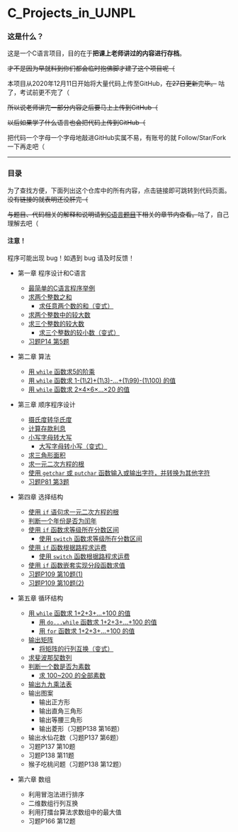 # C_Projects_in_UJNPL
### 这是什么？
这是一个C语言项目，目的在于**把课上老师讲过的内容进行存档**。 

~~才不是因为早就料到你们都会临时抱佛脚才建了这个项目呢（~~

本项目从2020年12月11日开始将大量代码上传至GitHub，~~在27日更新完毕。~~ 咕了，考试前更不完了（

~~所以说老师讲完一部分内容之后要马上上传到GitHub（~~

~~以后如果学了什么语言也会把代码上传到GitHub（~~

把代码一个字母一个字母地敲进GitHub实属不易，有账号的就 Follow/Star/Fork 一下再走吧（

***
### 目录
为了查找方便，下面列出这个仓库中的所有内容，点击链接即可跳转到代码页面。~~没有链接的就表明还没肝完（~~

~~与题目、代码相关的解释和说明请到[C语言题目](https://github.com/HanamiYuushimo/C_Projects_in_College/tree/main/C%E8%AF%AD%E8%A8%80%E9%A2%98%E7%9B%AE)下相关的章节内查看。~~咕了，自己理解去吧（

#### 注意！

程序可能出现 bug！如遇到 bug 请及时反馈！

- 第一章 程序设计和C语言
  - [最简单的C语言程序举例](https://github.com/HanamiYuushimo/C_Projects_in_UJNPL/blob/main/C%E8%AF%AD%E8%A8%80%E9%A2%98%E7%9B%AE/%E7%AC%AC%E4%B8%80%E7%AB%A0/1%20%E6%9C%80%E7%AE%80%E5%8D%95%E7%9A%84C%E8%AF%AD%E8%A8%80%E7%A8%8B%E5%BA%8F%E4%B8%BE%E4%BE%8B.c)
  - [求两个整数之和](https://github.com/HanamiYuushimo/C_Projects_in_UJNPL/blob/main/C%E8%AF%AD%E8%A8%80%E9%A2%98%E7%9B%AE/%E7%AC%AC%E4%B8%80%E7%AB%A0/2%20%E6%B1%82%E4%B8%A4%E4%B8%AA%E6%95%B4%E6%95%B0%E4%B9%8B%E5%92%8C.c)
    - [求任意两个数的和（变式）](https://github.com/HanamiYuushimo/C_Projects_in_UJNPL/blob/main/C%E8%AF%AD%E8%A8%80%E9%A2%98%E7%9B%AE/%E7%AC%AC%E4%B8%80%E7%AB%A0/2.1%20%E6%B1%82%E4%BB%BB%E6%84%8F%E4%B8%A4%E4%B8%AA%E6%95%B0%E7%9A%84%E5%92%8C%EF%BC%88%E5%8F%98%E5%BC%8F%EF%BC%89.c)
  - [求两个整数中的较大数](https://github.com/HanamiYuushimo/C_Projects_in_UJNPL/blob/main/C%E8%AF%AD%E8%A8%80%E9%A2%98%E7%9B%AE/%E7%AC%AC%E4%B8%80%E7%AB%A0/3%20%E6%B1%82%E4%B8%A4%E4%B8%AA%E6%95%B4%E6%95%B0%E4%B8%AD%E7%9A%84%E8%BE%83%E5%A4%A7%E6%95%B0.c)
  - [求三个整数的较大数](https://github.com/HanamiYuushimo/C_Projects_in_UJNPL/blob/main/C%E8%AF%AD%E8%A8%80%E9%A2%98%E7%9B%AE/%E7%AC%AC%E4%B8%80%E7%AB%A0/3%20%E6%B1%82%E4%B8%A4%E4%B8%AA%E6%95%B4%E6%95%B0%E4%B8%AD%E7%9A%84%E8%BE%83%E5%A4%A7%E6%95%B0.c)
    - [求三个整数的较小数（变式）](https://github.com/HanamiYuushimo/C_Projects_in_UJNPL/blob/main/C%E8%AF%AD%E8%A8%80%E9%A2%98%E7%9B%AE/%E7%AC%AC%E4%B8%80%E7%AB%A0/4.1%20%E6%B1%82%E4%B8%89%E4%B8%AA%E6%95%B4%E6%95%B0%E7%9A%84%E8%BE%83%E5%B0%8F%E6%95%B0%EF%BC%88%E5%8F%98%E5%BC%8F%EF%BC%89.c)
  - [习题P14 第5题](https://github.com/HanamiYuushimo/C_Projects_in_UJNPL/blob/main/C%E8%AF%AD%E8%A8%80%E9%A2%98%E7%9B%AE/%E7%AC%AC%E4%B8%80%E7%AB%A0/%E4%B9%A0%E9%A2%98P14%20%E7%AC%AC5%E9%A2%98)
  
- 第二章 算法
  - [用 `while` 函数求5的阶乘](https://github.com/HanamiYuushimo/C_Projects_in_UJNPL/blob/main/C%E8%AF%AD%E8%A8%80%E9%A2%98%E7%9B%AE/%E7%AC%AC%E4%BA%8C%E7%AB%A0/1%20%E7%94%A8while%E5%87%BD%E6%95%B0%E6%B1%825%E7%9A%84%E9%98%B6%E4%B9%98.c)
  - [用 `while` 函数求 1-(1\2)+(1\3)-...+(1\99)-(1\100) 的值](https://github.com/HanamiYuushimo/C_Projects_in_UJNPL/blob/main/C%E8%AF%AD%E8%A8%80%E9%A2%98%E7%9B%AE/%E7%AC%AC%E4%BA%8C%E7%AB%A0/2%20%E7%94%A8while%E5%87%BD%E6%95%B0%E6%B1%821-(1%5C2)%2B(1%5C3)-...%2B(1%5C99)-(1%5C100)%E7%9A%84%E5%80%BC.c)
  - [用 `while` 函数求 2×4×6×…×20 的值](https://github.com/HanamiYuushimo/C_Projects_in_UJNPL/blob/main/C%E8%AF%AD%E8%A8%80%E9%A2%98%E7%9B%AE/%E7%AC%AC%E4%BA%8C%E7%AB%A0/3%20%E7%94%A8while%E5%87%BD%E6%95%B0%E6%B1%822*4*6*%E2%80%A6*20%E7%9A%84%E5%80%BC.c)

- 第三章 顺序程序设计
  - [摄氏度转华氏度](https://github.com/HanamiYuushimo/C_Projects_in_UJNPL/blob/main/C%E8%AF%AD%E8%A8%80%E9%A2%98%E7%9B%AE/%E7%AC%AC%E4%B8%89%E7%AB%A0/1%20%E6%91%84%E6%B0%8F%E5%BA%A6%E8%BD%AC%E5%8D%8E%E6%B0%8F%E5%BA%A6.c)
  - [计算存款利息](https://github.com/HanamiYuushimo/C_Projects_in_UJNPL/blob/main/C%E8%AF%AD%E8%A8%80%E9%A2%98%E7%9B%AE/%E7%AC%AC%E4%B8%89%E7%AB%A0/2%20%E8%AE%A1%E7%AE%97%E5%AD%98%E6%AC%BE%E5%88%A9%E6%81%AF.c)
  - [小写字母转大写](https://github.com/HanamiYuushimo/C_Projects_in_UJNPL/blob/main/C%E8%AF%AD%E8%A8%80%E9%A2%98%E7%9B%AE/%E7%AC%AC%E4%B8%89%E7%AB%A0/3%20%E5%B0%8F%E5%86%99%E5%AD%97%E6%AF%8D%E8%BD%AC%E5%A4%A7%E5%86%99.c)
    - [大写字母转小写（变式）](https://github.com/HanamiYuushimo/C_Projects_in_UJNPL/blob/main/C%E8%AF%AD%E8%A8%80%E9%A2%98%E7%9B%AE/%E7%AC%AC%E4%B8%89%E7%AB%A0/3.1%20%E5%A4%A7%E5%86%99%E5%AD%97%E6%AF%8D%E8%BD%AC%E5%B0%8F%E5%86%99%EF%BC%88%E5%8F%98%E5%BC%8F%EF%BC%89.c)
  - [求三角形面积](https://github.com/HanamiYuushimo/C_Projects_in_UJNPL/blob/main/C%E8%AF%AD%E8%A8%80%E9%A2%98%E7%9B%AE/%E7%AC%AC%E4%B8%89%E7%AB%A0/4%20%E6%B1%82%E4%B8%89%E8%A7%92%E5%BD%A2%E9%9D%A2%E7%A7%AF.c)
  - [求一元二次方程的根](https://github.com/HanamiYuushimo/C_Projects_in_UJNPL/blob/main/C%E8%AF%AD%E8%A8%80%E9%A2%98%E7%9B%AE/%E7%AC%AC%E4%B8%89%E7%AB%A0/5%20%E6%B1%82%E4%B8%80%E5%85%83%E4%BA%8C%E6%AC%A1%E6%96%B9%E7%A8%8B%E7%9A%84%E6%A0%B9.c)
  - [使用 `getchar` 或 `putchar` 函数输入或输出字符，并转换为其他字符](https://github.com/HanamiYuushimo/C_Projects_in_UJNPL/blob/main/C%E8%AF%AD%E8%A8%80%E9%A2%98%E7%9B%AE/%E7%AC%AC%E4%B8%89%E7%AB%A0/6%20%E4%BD%BF%E7%94%A8getchar%E6%88%96putchar%E5%87%BD%E6%95%B0%E8%BE%93%E5%85%A5%E6%88%96%E8%BE%93%E5%87%BA%E5%AD%97%E7%AC%A6%EF%BC%8C%E5%B9%B6%E8%BD%AC%E6%8D%A2%E4%B8%BA%E5%85%B6%E4%BB%96%E5%AD%97%E7%AC%A6.c)
  - [习题P81 第3题](https://github.com/HanamiYuushimo/C_Projects_in_UJNPL/blob/main/C%E8%AF%AD%E8%A8%80%E9%A2%98%E7%9B%AE/%E7%AC%AC%E4%B8%89%E7%AB%A0/%E4%B9%A0%E9%A2%98P81%20%E7%AC%AC3%E9%A2%98.c)

- 第四章 选择结构
  - [使用 `if` 语句求一元二次方程的根](https://github.com/HanamiYuushimo/C_Projects_in_UJNPL/blob/main/C%E8%AF%AD%E8%A8%80%E9%A2%98%E7%9B%AE/%E7%AC%AC%E5%9B%9B%E7%AB%A0/1%20%E4%BD%BF%E7%94%A8if%E8%AF%AD%E5%8F%A5%E6%B1%82%E4%B8%80%E5%85%83%E4%BA%8C%E6%AC%A1%E6%96%B9%E7%A8%8B%E7%9A%84%E6%A0%B9.c)
  - [判断一个年份是否为闰年](https://github.com/HanamiYuushimo/C_Projects_in_UJNPL/blob/main/C%E8%AF%AD%E8%A8%80%E9%A2%98%E7%9B%AE/%E7%AC%AC%E5%9B%9B%E7%AB%A0/2%20%E5%88%A4%E6%96%AD%E4%B8%80%E4%B8%AA%E5%B9%B4%E4%BB%BD%E6%98%AF%E5%90%A6%E4%B8%BA%E9%97%B0%E5%B9%B4.c)
  - [使用 `if` 函数求等级所在分数区间](https://github.com/HanamiYuushimo/C_Projects_in_UJNPL/blob/main/C%E8%AF%AD%E8%A8%80%E9%A2%98%E7%9B%AE/%E7%AC%AC%E5%9B%9B%E7%AB%A0/3%20%E4%BD%BF%E7%94%A8if%E5%87%BD%E6%95%B0%E6%B1%82%E7%AD%89%E7%BA%A7%E6%89%80%E5%9C%A8%E5%88%86%E6%95%B0%E5%8C%BA%E9%97%B4.c)
    - [使用 `switch` 函数求等级所在分数区间](https://github.com/HanamiYuushimo/C_Projects_in_UJNPL/blob/main/C%E8%AF%AD%E8%A8%80%E9%A2%98%E7%9B%AE/%E7%AC%AC%E5%9B%9B%E7%AB%A0/3.1%20%E4%BD%BF%E7%94%A8switch%E5%87%BD%E6%95%B0%E6%B1%82%E7%AD%89%E7%BA%A7%E6%89%80%E5%9C%A8%E5%88%86%E6%95%B0%E5%8C%BA%E9%97%B4.c)
  - [使用 `if` 函数根据路程求运费](https://github.com/HanamiYuushimo/C_Projects_in_UJNPL/blob/main/C%E8%AF%AD%E8%A8%80%E9%A2%98%E7%9B%AE/%E7%AC%AC%E5%9B%9B%E7%AB%A0/4%20%E4%BD%BF%E7%94%A8if%E5%87%BD%E6%95%B0%E6%A0%B9%E6%8D%AE%E8%B7%AF%E7%A8%8B%E6%B1%82%E8%BF%90%E8%B4%B9.c)
    - [使用 `switch` 函数根据路程求运费](https://github.com/HanamiYuushimo/C_Projects_in_UJNPL/blob/main/C%E8%AF%AD%E8%A8%80%E9%A2%98%E7%9B%AE/%E7%AC%AC%E5%9B%9B%E7%AB%A0/4.1%20%E4%BD%BF%E7%94%A8%20switch%20%E5%87%BD%E6%95%B0%E6%A0%B9%E6%8D%AE%E8%B7%AF%E7%A8%8B%E6%B1%82%E8%BF%90%E8%B4%B9.c)
  - [使用 `if` 函数嵌套实现分段函数求值](https://github.com/HanamiYuushimo/C_Projects_in_UJNPL/blob/main/C%E8%AF%AD%E8%A8%80%E9%A2%98%E7%9B%AE/%E7%AC%AC%E5%9B%9B%E7%AB%A0/5%20%E4%BD%BF%E7%94%A8%20if%20%E5%87%BD%E6%95%B0%E5%B5%8C%E5%A5%97%E5%AE%9E%E7%8E%B0%E5%88%86%E6%AE%B5%E5%87%BD%E6%95%B0%E6%B1%82%E5%80%BC.c)
  - [习题P109 第10题(1)](https://github.com/HanamiYuushimo/C_Projects_in_UJNPL/blob/main/C%E8%AF%AD%E8%A8%80%E9%A2%98%E7%9B%AE/%E7%AC%AC%E5%9B%9B%E7%AB%A0/%E4%B9%A0%E9%A2%98P109%20%E7%AC%AC10%E9%A2%98(1).c)
  - [习题P109 第10题(2)](https://github.com/HanamiYuushimo/C_Projects_in_UJNPL/blob/main/C%E8%AF%AD%E8%A8%80%E9%A2%98%E7%9B%AE/%E7%AC%AC%E5%9B%9B%E7%AB%A0/%E4%B9%A0%E9%A2%98P109%20%E7%AC%AC10%E9%A2%98(2).c)
  
- 第五章 循环结构
  - [用 `while` 函数求 1+2+3+...+100 的值](https://github.com/HanamiYuushimo/C_Projects_in_UJNPL/blob/main/C%E8%AF%AD%E8%A8%80%E9%A2%98%E7%9B%AE/%E7%AC%AC%E4%BA%94%E7%AB%A0/1%20%E7%94%A8%20while%20%E5%87%BD%E6%95%B0%E6%B1%82%201%2B2%2B3%2B...%2B100%20%E7%9A%84%E5%80%BC.c)
    - [用 `do...while` 函数求 1+2+3+...+100 的值](https://github.com/HanamiYuushimo/C_Projects_in_UJNPL/blob/main/C%E8%AF%AD%E8%A8%80%E9%A2%98%E7%9B%AE/%E7%AC%AC%E4%BA%94%E7%AB%A0/1.1%20%E7%94%A8%20do...while%20%E5%87%BD%E6%95%B0%E6%B1%82%201%2B2%2B3%2B...%2B100%20%E7%9A%84%E5%80%BC.c)
    - [用 `for` 函数求 1+2+3+...+100 的值](https://github.com/HanamiYuushimo/C_Projects_in_UJNPL/blob/main/C%E8%AF%AD%E8%A8%80%E9%A2%98%E7%9B%AE/%E7%AC%AC%E4%BA%94%E7%AB%A0/1.2%20%E7%94%A8%20for%20%E5%87%BD%E6%95%B0%E6%B1%82%201%2B2%2B3%2B...%2B100%20%E7%9A%84%E5%80%BC.c)
  - [输出矩阵](https://github.com/HanamiYuushimo/C_Projects_in_UJNPL/blob/main/C%E8%AF%AD%E8%A8%80%E9%A2%98%E7%9B%AE/%E7%AC%AC%E4%BA%94%E7%AB%A0/2%20%E8%BE%93%E5%87%BA%E7%9F%A9%E9%98%B5.c)
    - [将矩阵的行列互换（变式）](https://github.com/HanamiYuushimo/C_Projects_in_UJNPL/blob/main/C%E8%AF%AD%E8%A8%80%E9%A2%98%E7%9B%AE/%E7%AC%AC%E4%BA%94%E7%AB%A0/2.1%20%E5%B0%86%E7%9F%A9%E9%98%B5%E7%9A%84%E8%A1%8C%E5%88%97%E4%BA%92%E6%8D%A2%EF%BC%88%E5%8F%98%E5%BC%8F%EF%BC%89.c)
  - [求斐波那契数列](https://github.com/HanamiYuushimo/C_Projects_in_UJNPL/blob/main/C%E8%AF%AD%E8%A8%80%E9%A2%98%E7%9B%AE/%E7%AC%AC%E4%BA%94%E7%AB%A0/3%20%E6%B1%82%E6%96%90%E6%B3%A2%E9%82%A3%E5%A5%91%E6%95%B0%E5%88%97.c)
  - [判断一个数是否为素数](https://github.com/HanamiYuushimo/C_Projects_in_UJNPL/blob/main/C%E8%AF%AD%E8%A8%80%E9%A2%98%E7%9B%AE/%E7%AC%AC%E4%BA%94%E7%AB%A0/4%20%E5%88%A4%E6%96%AD%E4%B8%80%E4%B8%AA%E6%95%B0%E6%98%AF%E5%90%A6%E4%B8%BA%E7%B4%A0%E6%95%B0.c)
    - [求 100~200 的全部素数](https://github.com/HanamiYuushimo/C_Projects_in_UJNPL/blob/main/C%E8%AF%AD%E8%A8%80%E9%A2%98%E7%9B%AE/%E7%AC%AC%E4%BA%94%E7%AB%A0/4.1%20%E6%B1%82%20100~200%20%E7%9A%84%E5%85%A8%E9%83%A8%E7%B4%A0%E6%95%B0.c)
  - [输出九九乘法表](https://github.com/HanamiYuushimo/C_Projects_in_UJNPL/blob/main/C%E8%AF%AD%E8%A8%80%E9%A2%98%E7%9B%AE/%E7%AC%AC%E4%BA%94%E7%AB%A0/5%20%E8%BE%93%E5%87%BA%E4%B9%9D%E4%B9%9D%E4%B9%98%E6%B3%95%E8%A1%A8.c)
  - 输出图案
    - 输出正方形
    - 输出直角三角形
    - 输出等腰三角形
    - 输出菱形（习题P138 第16题）
  - 输出水仙花数（习题P137 第6题）
  - 习题P137 第10题
  - 习题P138 第11题
  - 猴子吃桃问题（习题P138 第12题）
  
- 第六章 数组
  - 利用冒泡法进行排序
  - 二维数组行列互换
  - 利用打擂台算法求数组中的最大值
  - 习题P166 第12题
